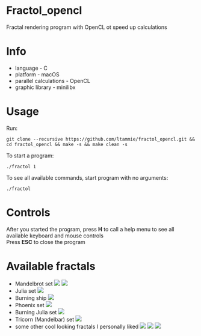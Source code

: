 # Fractol_opencl
Fractal rendering program with OpenCL ot speed up calculations

# Info
* language - C
* platform - macOS
* parallel calculations - OpenCL
* graphic library - minilibx

# Usage
Run:  
```
git clone --recursive https://github.com/ltammie/fractol_opencl.git && cd fractol_opencl && make -s && make clean -s
```
To start a program:  
```
./fractol 1
```
To see all available commands, start program with no arguments:  
```
./fractol
```

# Controls
After you started the program, press **H** to call a help menu to see all available keyboard and mouse controls  
Press **ESC** to close the program

# Available fractals
* Mandelbrot set
![](https://github.com/ltammie/fractol_opencl/blob/master/ex/mandelbrot.png)
![](https://github.com/ltammie/fractol_opencl/blob/master/ex/6.png)
* Julia set
![](https://github.com/ltammie/fractol_opencl/blob/master/ex/julia.png)
* Burning ship
![](https://github.com/ltammie/fractol_opencl/blob/master/ex/ship.png)
* Phoenix set
![](https://github.com/ltammie/fractol_opencl/blob/master/ex/phoenix.png)
* Burning Julia set
![](https://github.com/ltammie/fractol_opencl/blob/master/ex/bjulia.png)
* Tricorn (Mandelbar) set
![](https://github.com/ltammie/fractol_opencl/blob/master/ex/tricorn.png)
* some other cool looking fractals I personally liked
![](https://github.com/ltammie/fractol_opencl/blob/master/ex/4.png)
![](https://github.com/ltammie/fractol_opencl/blob/master/ex/ms.png)
![](https://github.com/ltammie/fractol_opencl/blob/master/ex/amoeba.png)
